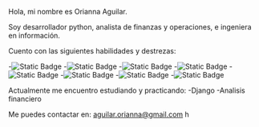 Hola, mi nombre es Orianna Aguilar.

Soy desarrollador python, analista de finanzas y operaciones, e ingeniera en información. 

Cuento con las siguientes habilidades y destrezas:

-![Static Badge](https://img.shields.io/badge/Python-Java)
-![Static Badge](https://img.shields.io/badge/Django-f39f37)
-![Static Badge](https://img.shields.io/badge/PostgreSql-f32d45)
-![Static Badge](https://img.shields.io/badge/CSS-f38ff5)
-![Static Badge](https://img.shields.io/badge/HTML-fd6df2)
-![Static Badge](https://img.shields.io/badge/PowerQuery-ff0000)
-![Static Badge](https://img.shields.io/badge/PowerBIy-ffff00)
-![Static Badge](https://img.shields.io/badge/Excel-f32f3)


Actualmente me encuentro estudiando y practicando:
-Django
-Analisis financiero

Me puedes contactar en: aguilar.orianna@gmail.com
h